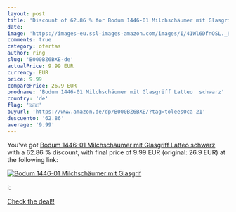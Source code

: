 ```yaml
---
layout: post
title: 'Discount of 62.86 % for Bodum 1446-01 Milchschäumer mit Glasgrif'
date: 
image: 'https://images-eu.ssl-images-amazon.com/images/I/41Wl6DfnOSL._SL200_.jpg'
comments: true
category: ofertas
author: ring
slug: 'B000BZ6BXE-de'
actualPrice: 9.99 EUR
currency: EUR
price: 9.99
comparePrice: 26.9 EUR
prodname: 'Bodum 1446-01 Milchschäumer mit Glasgriff Latteo  schwarz'
country: 'de'
flag: '🇩🇪'
buyurl: 'https://www.amazon.de/dp/B000BZ6BXE/?tag=tolees0ca-21'
descuento: '62.86'
average: '9.99'
---
```


You've got [Bodum 1446-01 Milchschäumer mit Glasgriff Latteo  schwarz](https://www.amazon.de/dp/B000BZ6BXE/?tag=tolees0ca-21) with a  62.86 % discount, with final price of 9.99 EUR (original: 26.9 EUR) at the following link:

[![Bodum 1446-01 Milchschäumer mit Glasgrif](https://images-eu.ssl-images-amazon.com/images/I/41Wl6DfnOSL._SL200_.jpg)](https://www.amazon.de/dp/B000BZ6BXE/?tag=tolees0ca-21)

ℹ️:


[Check the deal!!](https://www.amazon.de/dp/B000BZ6BXE/?tag=tolees0ca-21)
